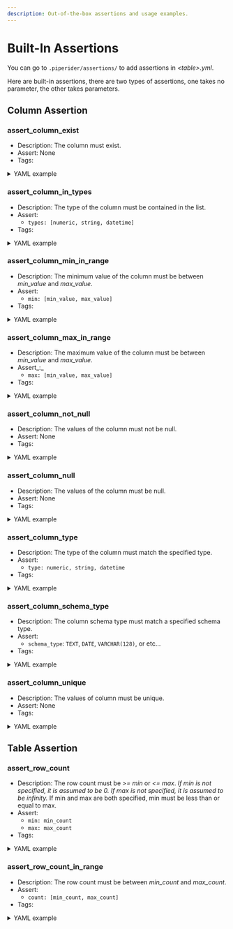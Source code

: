 ```yaml
---
description: Out-of-the-box assertions and usage examples.
---
```


# Built-In Assertions

You can go to `.piperider/assertions/` to add assertions in _\<table>.yml_.

Here are built-in assertions, there are two types of assertions, one takes no parameter, the other takes parameters.

## Column Assertion

### assert\_column\_exist

* Description: The column must exist.
* Assert: None
* Tags:

<details>

<summary>YAML example</summary>

```yaml
world_city:  #Table Name
  columns:
    country_code:
      tests:
      - name: assert_column_exist
        tags:
          - dialing code
```

</details>

### assert\_column\_in\_types

* Description: The type of the column must be contained in the list.
* Assert:
  * `types: [numeric, string, datetime]`
* Tags:

<details>

<summary>YAML example</summary>

```yaml
world_city:  #Table Name
  columns:
    country_code:
      tests:
      - name: assert_column_in_types
        assert:
          types: [string]
        tags:
          - dialing code
```

</details>

### assert\_column\_min\_in\_range

* Description: The minimum value of the column must be between _min\_value_ and _max\_value_.
* Assert:
  * `min: [min_value, max_value]`
* Tags:

<details>

<summary>YAML example</summary>

```yaml
world_city:
  columns:
    population:
      tests:
      - name: assert_column_min_in_range
        assert:
          min: [1, 1000]
        tags:
          - small country
```

</details>

### assert\_column\_max\_in\_range

* Description: The maximum value of the column must be between _min\_value_ and _max\_value_.
* Assert\_:\_
  * `max: [min_value, max_value]`
* Tags:

<details>

<summary>YAML example</summary>

```yaml
world_city:
  columns:
    population:
      tests:
      - name: assert_column_max_in_range
        assert:
          max: [100000000, 2000000000]
        tags:
          - large country
```

</details>

### assert\_column\_not\_null

* Description: The values of the column must not be null.
* Assert: None
* Tags:

<details>

<summary>YAML example</summary>

```yaml
world_city:
  columns:
    name:
      tests:
      - name: assert_column_not_null
        tags:
          - city name
```

</details>

### assert\_column\_null

* Description: The values of the column must be null.
* Assert: None
* Tags:

<details>

<summary>YAML example</summary>

```yaml
world_city:
  columns:
    crime_rate:
      tests:
      - name: assert_column_null
        tags:
          - ToDo
```

</details>

### assert\_column\_type

* Description: The type of the column must match the specified type.
* Assert:
  * `type: numeric, string, datetime`
* Tags:

<details>

<summary>YAML example</summary>

```yaml
world_city:
  columns:
    name:
      tests:
      - name: assert_column_type
        assert:
          type: string
        tags:
          - city name
```

</details>

### assert\_column\_schema\_type

* Description: The column schema type must match a specified schema type.
* Assert:
  * `schema_type`: `TEXT`, `DATE`, `VARCHAR(128)`, or etc...
* Tags:

<details>

<summary>YAML example</summary>

```yaml
world_city:
  columns:
    country_code:
      tests:
      - name: assert_column_schema_type
        assert:
          schema_type: CHAR(3)
        tags:
          - dialing code
```

</details>

### assert\_column\_unique

* Description: The values of column must be unique.
* Assert: None
* Tags:

<details>

<summary>YAML example</summary>

```yaml
world_city:
  columns:
    country_code:
      tests:
      - name: assert_column_unique
        tags:
          - dialing code
```

</details>

## Table Assertion

### assert\_row\_count

* Description: The row count must be _>= min_ or _<= max_. _If min is not specified, it is assumed to be 0. If max is not specified, it is assumed to be infinity._ If min and max are both specified, min must be less than or equal to max.
* Assert:
  * `min: min_count`
  * `max: max_count`
* Tags:

<details>

<summary>YAML example</summary>

```yaml
# With the minimum and maximum row count in the following format
world_city:
  tests:
  - name: assert_row_count
    assert:
      min: 10000
    tags:
      - United Nations
```

```yaml
# With the minimum row count only in the following format
world_city:
  tests:
  - name: assert_row_count
    assert:
      min: 10000
      max: 100000
    tags:
      - United Nations
```

</details>

### assert\_row\_count\_in\_range

* Description: The row count must be between _min\_count_ and _max\_count_.
* Assert:
  * `count: [min_count, max_count]`
* Tags:

<details>

<summary>YAML example</summary>

```yaml
world_city:
  tests:
  - name: assert_row_count_in_range
    assert:
      count: [10000, 20000]
    tags:
      - United Nations
```

</details>

